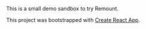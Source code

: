 This is a small demo sandbox to try Remount.

This project was bootstrapped with [Create React App](https://github.com/facebook/create-react-app).

